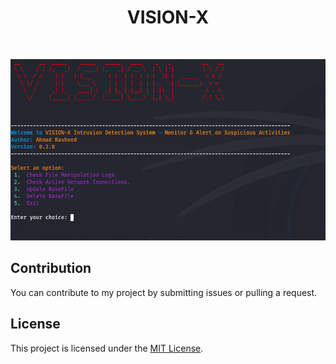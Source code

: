 <h1 align="center">VISION-X</h1>
<br>

![Script_Preview](/VISION-X_Interface.png)

## Contribution
You can contribute to my project by submitting issues or pulling a request.

## License

This project is licensed under the [MIT License](https://github.com/Ahmad-Rasheed-01/IDS/blob/main/LICENSE).
